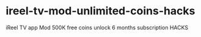 # ireel-tv-mod-unlimited-coins-hacks
iReel TV app Mod 500K free coins unlock 6 months subscription HACKS
